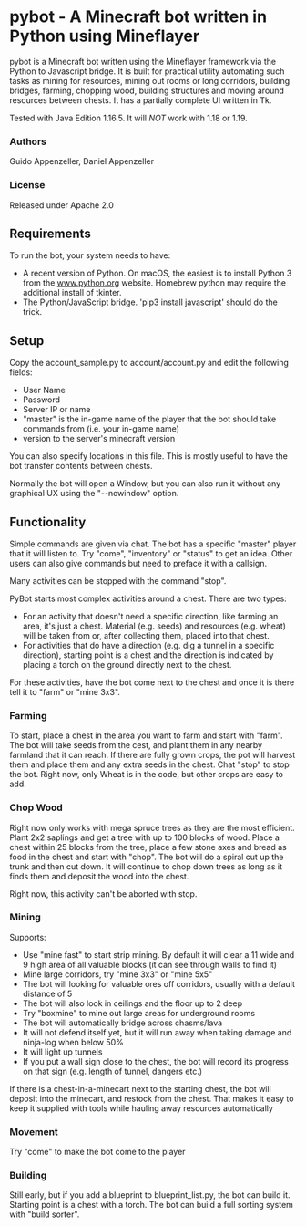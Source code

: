 # pybot - A Minecraft bot written in Python using Mineflayer

pybot is a Minecraft bot written using the Mineflayer framework via the Python to Javascript bridge. It is built for practical utility automating such tasks as mining for resources, mining out rooms or long corridors, building bridges, farming, chopping wood, building structures and moving around resources between chests. It has a partially complete UI written in Tk.

Tested with Java Edition 1.16.5.
It will *NOT* work with 1.18 or 1.19.

### Authors

Guido Appenzeller, Daniel Appenzeller

### License

Released under Apache 2.0

## Requirements

To run the bot, your system needs to have:
- A recent version of Python. On macOS, the easiest is to install Python 3 from the www.python.org website. Homebrew python may require the additional install of tkinter.
- The Python/JavaScript bridge. 'pip3 install javascript' should do the trick.

## Setup

Copy the account_sample.py to account/account.py and edit the following fields:
- User Name
- Password
- Server IP or name
- "master" is the in-game name of the player that the bot should take commands from (i.e. your in-game name)
- version to the server's minecraft version

You can also specify locations in this file. This is mostly useful to have the bot transfer contents between chests.

Normally the bot will open a Window, but you can also run it without any graphical UX using the "--nowindow" option.

## Functionality

Simple commands are given via chat. The bot has a specific "master" player that it will listen to. Try "come", "inventory" or "status" to get an idea. Other users can also give commands but need to preface it with a callsign.

Many activities can be stopped with the command "stop". 

PyBot starts most complex activities around a chest. There are two types:
- For an activity that doesn't need a specific direction, like farming an area, it's just a chest. Material (e.g. seeds) and resources (e.g. wheat) will be taken from or, after collecting them, placed into that chest.
- For activities that do have a direction (e.g. dig a tunnel in a specific direction), starting point is a chest and the direction is indicated by placing a torch on the ground directly next to the chest. 

For these activities, have the bot come next to the chest and once it is there tell it to "farm" or "mine 3x3".

### Farming

To start, place a chest in the area you want to farm and start with "farm". The bot will take seeds from the cest, and plant them in any nearby farmland that it can reach. If there are fully grown crops, the pot will harvest them and place them and any extra seeds in the chest. Chat "stop" to stop the bot. Right now, only Wheat is in the code, but other crops are easy to add.

### Chop Wood

Right now only works with mega spruce trees as they are the most efficient. Plant 2x2 saplings and get a tree with up to 100 blocks of wood. Place a chest within 25 blocks from the tree, place a few stone axes and bread as food in the chest and start with "chop". The bot will do a spiral cut up the trunk and then cut down. It will continue to chop down trees as long as it finds them and deposit the wood into the chest.

Right now, this activity can't be aborted with stop.

### Mining

Supports:
- Use "mine fast" to start strip mining. By default it will clear a 11 wide and 9 high area of all valuable blocks (it can see through walls to find it)
- Mine large corridors, try "mine 3x3" or "mine 5x5"
- The bot will looking for valuable ores off corridors, usually with a default distance of 5
- The bot will also look in ceilings and the floor up to 2 deep
- Try "boxmine" to mine out large areas for underground rooms
- The bot will automatically bridge across chasms/lava
- It will not defend itself yet, but it will run away when taking damage and ninja-log when below 50%
- It will light up tunnels
- If you put a wall sign close to the chest, the bot will record its progress on that sign (e.g. length of tunnel, dangers etc.)

If there is a chest-in-a-minecart next to the starting chest, the bot will deposit into the minecart, and restock from the chest. That makes it easy to keep it supplied with tools while hauling away resources automatically

### Movement

Try "come" to make the bot come to the player

### Building

Still early, but if you add a blueprint to blueprint_list.py, the bot can build it. Starting point is a chest with a torch. The bot can build a full sorting system with "build sorter".
